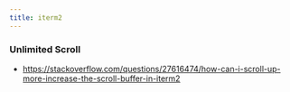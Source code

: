 ```yaml
---
title: iterm2
---
```


### Unlimited Scroll

- https://stackoverflow.com/questions/27616474/how-can-i-scroll-up-more-increase-the-scroll-buffer-in-iterm2

